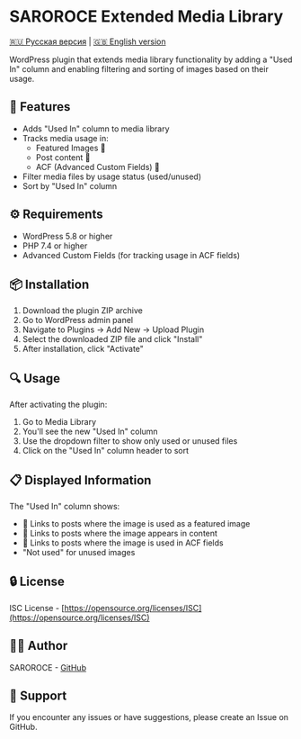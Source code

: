 # SAROROCE Extended Media Library

[🇷🇺 Русская версия](README_RU.MD) | [🇬🇧 English version](README.MD)

WordPress plugin that extends media library functionality by adding a "Used In" column and enabling filtering and sorting of images based on their usage.

## 🎯 Features

- Adds "Used In" column to media library
- Tracks media usage in:
  - Featured Images 📌
  - Post content 📄
  - ACF (Advanced Custom Fields) 🔧
- Filter media files by usage status (used/unused)
- Sort by "Used In" column

## ⚙️ Requirements

- WordPress 5.8 or higher
- PHP 7.4 or higher
- Advanced Custom Fields (for tracking usage in ACF fields)

## 📦 Installation

1. Download the plugin ZIP archive
2. Go to WordPress admin panel
3. Navigate to Plugins → Add New → Upload Plugin
4. Select the downloaded ZIP file and click "Install"
5. After installation, click "Activate"

## 🔍 Usage

After activating the plugin:

1. Go to Media Library
2. You'll see the new "Used In" column
3. Use the dropdown filter to show only used or unused files
4. Click on the "Used In" column header to sort

## 📋 Displayed Information

The "Used In" column shows:

- 📌 Links to posts where the image is used as a featured image
- 📄 Links to posts where the image appears in content
- 🔧 Links to posts where the image is used in ACF fields
- "Not used" for unused images

## 🔒 License

ISC License - [https://opensource.org/licenses/ISC](https://opensource.org/licenses/ISC)

## 👨‍💻 Author

SAROROCE - [GitHub](https://github.com/saroroce)

## 🤝 Support

If you encounter any issues or have suggestions, please create an Issue on GitHub.
